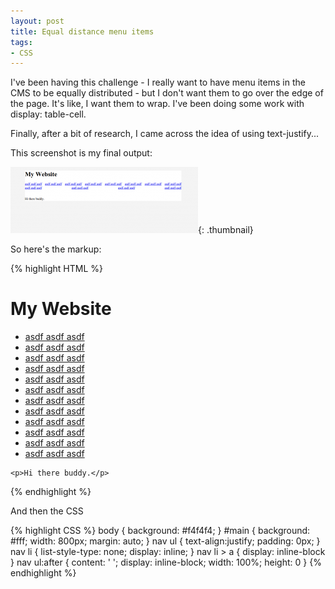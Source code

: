 ```yaml
---
layout: post
title: Equal distance menu items
tags:
- CSS
---
```


I've been having this challenge - I really want to have menu items in the CMS to be equally distributed - but I don't want them to go over the edge of the page.  It's like, I want them to wrap.  I've been doing some work with display: table-cell.

Finally, after a bit of research, I came across the idea of using text-justify... 

This screenshot is my final output:

[![Screenshot](/uploads/2013/Screenshot-300x106.png)](/uploads/2013/Screenshot.png){: .thumbnail}

So here's the markup:

{% highlight HTML %}
<div id="main">
    <h1>My Website</h1>
    <nav>
        <ul>
            <li><a href="#">asdf asdf asdf</a></li>
            <li><a href="#">asdf asdf asdf</a></li>
            <li><a href="#">asdf asdf asdf</a></li>
            <li><a href="#">asdf asdf asdf</a></li>
            <li><a href="#">asdf asdf asdf</a></li>
            <li><a href="#">asdf asdf asdf</a></li>
            <li><a href="#">asdf asdf asdf</a></li>
            <li><a href="#">asdf asdf asdf</a></li>
            <li><a href="#">asdf asdf asdf</a></li>
            <li><a href="#">asdf asdf asdf</a></li>
            <li><a href="#">asdf asdf asdf</a></li>
            <li><a href="#">asdf asdf asdf</a></li>
        </ul>
    </nav>

    <p>Hi there buddy.</p>
</div>
{% endhighlight %}

And then the CSS

{% highlight CSS %}
body {
    background: #f4f4f4;
}
#main {
    background: #fff;
    width: 800px;
    margin: auto;
}
nav ul {
    text-align:justify;
    padding: 0px;
}
nav li {
    list-style-type: none;
    display: inline;
}
nav li > a {
    display: inline-block
}
nav ul:after { 
    content: ' '; 
    display: inline-block; 
    width: 100%; 
    height: 0 
}
{% endhighlight %}
    
